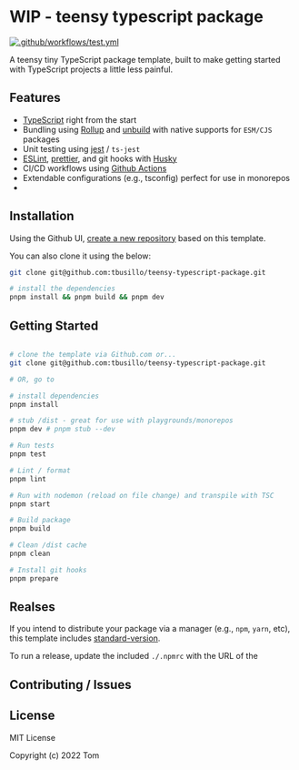 # WIP - teensy typescript package

[![.github/workflows/test.yml](https://github.com/tbusillo/teensy-typescript-package/actions/workflows/test.yml/badge.svg)](https://github.com/tbusillo/teensy-typescript-package/actions/workflows/test.yml)

A teensy tiny TypeScript package template, built to make getting started with TypeScript projects a little less painful.

## Features

- [TypeScript](https://www.typescriptlang.org/) right from the start
- Bundling using [Rollup](https://github.com/rollup/rollup) and [unbuild](https://github.com/unjs/unbuild) with native supports for `ESM/CJS` packages
- Unit testing using [jest](https://jestjs.io/) / `ts-jest`
- [ESLint](https://github.com/eslint/eslint), [prettier](https://github.com/prettier/prettier), and git hooks with [Husky](https://github.com/typicode/husky)
- CI/CD workflows using [Github Actions](https://docs.github.com/en/actions)
- Extendable configurations (e.g., tsconfig) perfect for use in monorepos
-

## Installation

Using the Github UI, [create a new repository](https://github.com/tbusillo/teensy-typescript-package/generate) based on this template.

You can also clone it using the below:

```bash
git clone git@github.com:tbusillo/teensy-typescript-package.git

# install the dependencies
pnpm install && pnpm build && pnpm dev
```

## Getting Started

```bash

# clone the template via Github.com or...
git clone git@github.com:tbusillo/teensy-typescript-package.git

# OR, go to

# install dependencies
pnpm install

# stub /dist - great for use with playgrounds/monorepos
pnpm dev # pnpm stub --dev

# Run tests
pnpm test

# Lint / format
pnpm lint

# Run with nodemon (reload on file change) and transpile with TSC
pnpm start

# Build package
pnpm build

# Clean /dist cache
pnpm clean

# Install git hooks
pnpm prepare

```

## Realses

If you intend to distribute your package via a manager (e.g., `npm`, `yarn`, etc), this template
includes [standard-version](https://github.com/conventional-changelog/standard-version).

To run a release, update the included `./.npmrc` with the URL of the

## Contributing / Issues

## License

MIT License

Copyright (c) 2022 Tom
